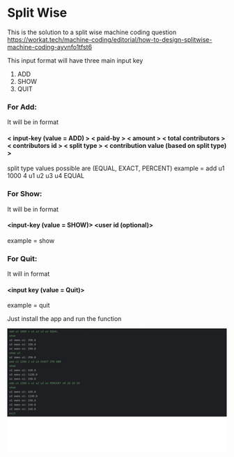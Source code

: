 # Split Wise

This is the solution to a split wise machine coding question
https://workat.tech/machine-coding/editorial/how-to-design-splitwise-machine-coding-ayvnfo1tfst6

This input format will have three main input key

1. ADD
2. SHOW
3. QUIT

### For Add:
It will be in format
#### < input-key (value = ADD) > < paid-by > < amount > < total contributors > < contributors id > < split type > < contribution value (based on split type) >
split type values possible are (EQUAL, EXACT, PERCENT)
example = add u1 1000 4 u1 u2 u3 u4 EQUAL

### For Show:
It will be in format
#### <input-key (value = SHOW)> <user id (optional)>
example = show

### For Quit:
It will in format
#### <input key (value = Quit)>
example = quit

Just install the app and run the function

![img.png](img.png)
